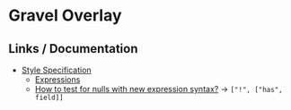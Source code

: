 # Gravel Overlay

## Links / Documentation

- [Style Specification](https://docs.mapbox.com/mapbox-gl-js/style-spec/)
  - [Expressions](https://docs.mapbox.com/mapbox-gl-js/style-spec/expressions/)
  - [How to test for nulls with new expression syntax?](https://github.com/mapbox/mapbox-gl-js/issues/5761) → `["!", ["has", field]]`
